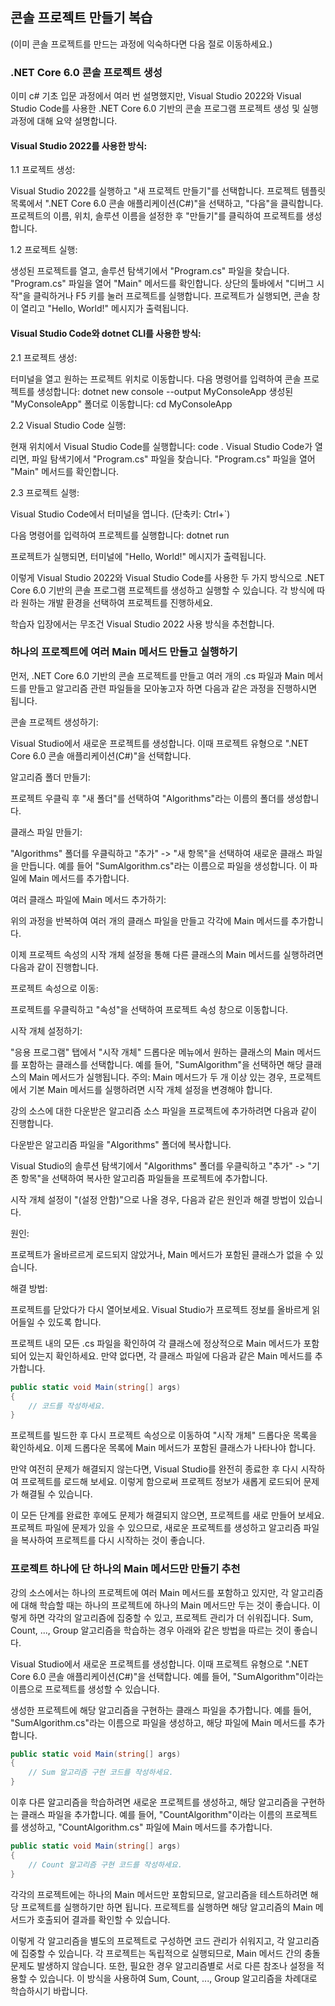 ﻿## 콘솔 프로젝트 만들기 복습

(이미 콘솔 프로젝트를 만드는 과정에 익숙하다면 다음 절로 이동하세요.)

### .NET Core 6.0 콘솔 프로젝트 생성 

이미 c# 기초 입문 과정에서 여러 번 설명했지만, Visual Studio 2022와 Visual Studio Code를 사용한 .NET Core 6.0 기반의 콘솔 프로그램 프로젝트 생성 및 실행 과정에 대해 요약 설명합니다.

#### Visual Studio 2022를 사용한 방식:

1.1 프로젝트 생성:

Visual Studio 2022를 실행하고 "새 프로젝트 만들기"를 선택합니다.
프로젝트 템플릿 목록에서 ".NET Core 6.0 콘솔 애플리케이션(C#)"을 선택하고, "다음"을 클릭합니다.
프로젝트의 이름, 위치, 솔루션 이름을 설정한 후 "만들기"를 클릭하여 프로젝트를 생성합니다.

1.2 프로젝트 실행:

생성된 프로젝트를 열고, 솔루션 탐색기에서 "Program.cs" 파일을 찾습니다.
"Program.cs" 파일을 열어 "Main" 메서드를 확인합니다.
상단의 툴바에서 "디버그 시작"을 클릭하거나 F5 키를 눌러 프로젝트를 실행합니다.
프로젝트가 실행되면, 콘솔 창이 열리고 "Hello, World!" 메시지가 출력됩니다.

#### Visual Studio Code와 dotnet CLI를 사용한 방식:

2.1 프로젝트 생성:

터미널을 열고 원하는 프로젝트 위치로 이동합니다.
다음 명령어를 입력하여 콘솔 프로젝트를 생성합니다: dotnet new console --output MyConsoleApp
생성된 "MyConsoleApp" 폴더로 이동합니다: cd MyConsoleApp

2.2 Visual Studio Code 실행:

현재 위치에서 Visual Studio Code를 실행합니다: code .
Visual Studio Code가 열리면, 파일 탐색기에서 "Program.cs" 파일을 찾습니다.
"Program.cs" 파일을 열어 "Main" 메서드를 확인합니다.

2.3 프로젝트 실행:

Visual Studio Code에서 터미널을 엽니다. (단축키: Ctrl+`)

다음 명령어를 입력하여 프로젝트를 실행합니다: dotnet run

프로젝트가 실행되면, 터미널에 "Hello, World!" 메시지가 출력됩니다.

이렇게 Visual Studio 2022와 Visual Studio Code를 사용한 두 가지 방식으로 .NET Core 6.0 기반의 콘솔 프로그램 프로젝트를 생성하고 실행할 수 있습니다. 각 방식에 따라 원하는 개발 환경을 선택하여 프로젝트를 진행하세요.

학습자 입장에서는 무조건 Visual Studio 2022 사용 방식을 추천합니다.

### 하나의 프로젝트에 여러 Main 메서드 만들고 실행하기 

먼저, .NET Core 6.0 기반의 콘솔 프로젝트를 만들고 여러 개의 .cs 파일과 Main 메서드를 만들고 알고리즘 관련 파일들을 모아놓고자 하면 다음과 같은 과정을 진행하시면 됩니다.

콘솔 프로젝트 생성하기:

Visual Studio에서 새로운 프로젝트를 생성합니다. 이때 프로젝트 유형으로 ".NET Core 6.0 콘솔 애플리케이션(C#)"을 선택합니다.

알고리즘 폴더 만들기:

프로젝트 우클릭 후 "새 폴더"를 선택하여 "Algorithms"라는 이름의 폴더를 생성합니다.

클래스 파일 만들기:

"Algorithms" 폴더를 우클릭하고 "추가" -> "새 항목"을 선택하여 새로운 클래스 파일을 만듭니다. 예를 들어 "SumAlgorithm.cs"라는 이름으로 파일을 생성합니다. 이 파일에 Main 메서드를 추가합니다.

여러 클래스 파일에 Main 메서드 추가하기:

위의 과정을 반복하여 여러 개의 클래스 파일을 만들고 각각에 Main 메서드를 추가합니다.

이제 프로젝트 속성의 시작 개체 설정을 통해 다른 클래스의 Main 메서드를 실행하려면 다음과 같이 진행합니다.

프로젝트 속성으로 이동:

프로젝트를 우클릭하고 "속성"을 선택하여 프로젝트 속성 창으로 이동합니다.

시작 개체 설정하기:

"응용 프로그램" 탭에서 "시작 개체" 드롭다운 메뉴에서 원하는 클래스의 Main 메서드를 포함하는 클래스를 선택합니다. 예를 들어, "SumAlgorithm"을 선택하면 해당 클래스의 Main 메서드가 실행됩니다.
주의: Main 메서드가 두 개 이상 있는 경우, 프로젝트에서 기본 Main 메서드를 실행하려면 시작 개체 설정을 변경해야 합니다.

강의 소스에 대한 다운받은 알고리즘 소스 파일을 프로젝트에 추가하려면 다음과 같이 진행합니다.

다운받은 알고리즘 파일을 "Algorithms" 폴더에 복사합니다.

Visual Studio의 솔루션 탐색기에서 "Algorithms" 폴더를 우클릭하고 "추가" -> "기존 항목"을 선택하여 복사한 알고리즘 파일들을 프로젝트에 추가합니다.

시작 개체 설정이 "(설정 안함)"으로 나올 경우, 다음과 같은 원인과 해결 방법이 있습니다.

원인:

프로젝트가 올바르르게 로드되지 않았거나, Main 메서드가 포함된 클래스가 없을 수 있습니다.

해결 방법:

프로젝트를 닫았다가 다시 열어보세요. Visual Studio가 프로젝트 정보를 올바르게 읽어들일 수 있도록 합니다.

프로젝트 내의 모든 .cs 파일을 확인하여 각 클래스에 정상적으로 Main 메서드가 포함되어 있는지 확인하세요. 만약 없다면, 각 클래스 파일에 다음과 같은 Main 메서드를 추가합니다.

```csharp
public static void Main(string[] args)
{
    // 코드를 작성하세요.
}
```

프로젝트를 빌드한 후 다시 프로젝트 속성으로 이동하여 "시작 개체" 드롭다운 목록을 확인하세요. 이제 드롭다운 목록에 Main 메서드가 포함된 클래스가 나타나야 합니다.

만약 여전히 문제가 해결되지 않는다면, Visual Studio를 완전히 종료한 후 다시 시작하여 프로젝트를 로드해 보세요. 이렇게 함으로써 프로젝트 정보가 새롭게 로드되어 문제가 해결될 수 있습니다.

이 모든 단계를 완료한 후에도 문제가 해결되지 않으면, 프로젝트를 새로 만들어 보세요. 프로젝트 파일에 문제가 있을 수 있으므로, 새로운 프로젝트를 생성하고 알고리즘 파일을 복사하여 프로젝트를 다시 시작하는 것이 좋습니다. 

### 프로젝트 하나에 단 하나의 Main 메서드만 만들기 추천 

강의 소스에서는 하나의 프로젝트에 여러 Main 메서드를 포함하고 있지만, 각 알고리즘에 대해 학습할 때는 하나의 프로젝트에 하나의 Main 메서드만 두는 것이 좋습니다. 이렇게 하면 각각의 알고리즘에 집중할 수 있고, 프로젝트 관리가 더 쉬워집니다. Sum, Count, ..., Group 알고리즘을 학습하는 경우 아래와 같은 방법을 따르는 것이 좋습니다.

Visual Studio에서 새로운 프로젝트를 생성합니다. 이때 프로젝트 유형으로 ".NET Core 6.0 콘솔 애플리케이션(C#)"을 선택합니다. 예를 들어, "SumAlgorithm"이라는 이름으로 프로젝트를 생성할 수 있습니다.

생성한 프로젝트에 해당 알고리즘을 구현하는 클래스 파일을 추가합니다. 예를 들어, "SumAlgorithm.cs"라는 이름으로 파일을 생성하고, 해당 파일에 Main 메서드를 추가합니다.

```csharp
public static void Main(string[] args)
{
    // Sum 알고리즘 구현 코드를 작성하세요.
}
```

이후 다른 알고리즘을 학습하려면 새로운 프로젝트를 생성하고, 해당 알고리즘을 구현하는 클래스 파일을 추가합니다. 예를 들어, "CountAlgorithm"이라는 이름의 프로젝트를 생성하고, "CountAlgorithm.cs" 파일에 Main 메서드를 추가합니다.

```csharp
public static void Main(string[] args)
{
    // Count 알고리즘 구현 코드를 작성하세요.
}
```

각각의 프로젝트에는 하나의 Main 메서드만 포함되므로, 알고리즘을 테스트하려면 해당 프로젝트를 실행하기만 하면 됩니다. 프로젝트를 실행하면 해당 알고리즘의 Main 메서드가 호출되어 결과를 확인할 수 있습니다.

이렇게 각 알고리즘을 별도의 프로젝트로 구성하면 코드 관리가 쉬워지고, 각 알고리즘에 집중할 수 있습니다. 각 프로젝트는 독립적으로 실행되므로, Main 메서드 간의 충돌 문제도 발생하지 않습니다. 또한, 필요한 경우 알고리즘별로 서로 다른 참조나 설정을 적용할 수 있습니다. 이 방식을 사용하여 Sum, Count, ..., Group 알고리즘을 차례대로 학습하시기 바랍니다.
